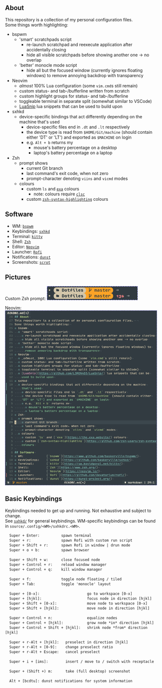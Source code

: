 ## About
This repository is a collection of my personal configuration files.  
Some things worth highlighting:
* bspwm
  * 'smart' scratchpads script
    * re-launch scratchpad and reexecute application after accidentally closing
    * hide all visible scratchpads before showing another one -> no overlap
  * 'better' monocle mode script
    * hide all but the focused window (currently ignores floating windows) to
      remove annoying backdrop with transparency
* Neovim
  * _almost_ 100% Lua configuration (some `vim.cmd`s still remain)
  * custom status- and tab-/bufferline written from scratch
  * custom highlight groups for status- and tab-/bufferline
  * toggleable terminal in separate split (somewhat similar to VSCode)
  * [LuaSnip](https://github.com/L3MON4D3/LuaSnip/) lua snippets that can be
    used to build upon
* sxhkd
  * device-specific bindings that act differently depending on the machine
    that's used
    * device-specific files end in `.dt` and `.lt` respectively
    * the device type is read from `$HOME/Git/machine` (should contain either
    'DT' or 'LT') and exported as `$MACHINE` on login
    * e.g. `Alt + b` returns my
      * mouse's battery percentage on a desktop
      * laptop's battery percentage on a laptop
* Zsh
  * prompt shows
    * current Git branch
    * last command's exit code, when not zero
    * prompt-character denoting `viins` and `vicmd` modes
  * colours
    * custom `ls` and [`exa`](https://the.exa.website/) colours
      * note: colours require [`clsc`](https://gitlab.com/fell_/clsc)
    * custom [`zsh-syntax-highlighting`](https://github.com/zsh-users/zsh-syntax-highlighting/)
    colours

## Software
* WM:             [`bspwm`](https://www.github.com/baskerville/bspwm/)
* Keybindings:    [`sxhkd`](https://github.com/baskerville/sxhkd/)
* Terminal:       [`kitty`](https://sw.kovidgoyal.net/kitty/)
* Shell:          [`Zsh`](https://www.zsh.org/)
* Editor:         [`Neovim`](https://neovim.io/)
* Launcher:       [`Rofi`](https://github.com/davatorium/rofi/)
* Notifications:  [`dunst`](https://dunst-project.org/)
* Screenshots:    [`scrot`](https://github.com/resurrecting-open-source-projects/scrot/)

## Pictures
Custom Zsh prompt:
![](Pictures/zsh.png)  

Neovim:  
![](Pictures/nvim.png)

## Basic Keybindings
Keybindings needed to get up and running. Not exhaustive and subject to change.  
See [`sxhkd/`](source/.config/sxhkd/) for general keybindings. WM-specific
keybindings can be found in `source/.config/<WM>/sxhkdrc.<WM>`.

```
  Super + Enter:          spawn terminal
  Super + r:              spawn Rofi with custom run script
  Super + Shift + r:      spawn Rofi in window | drun mode
  Super + o + b:          spawn browser

  Super + Shift + w:      close focused node
  Super + Control + r:    reload window manager
  Super + Control + q:    kill window manager

  Super + f:              toggle node floating / tiled
  Super + Tab:            toggle 'monocle' layout

  Super + [0-x]:                      go to workspace [0-x]
  Super + [hjkl]:                     focus node in direction [hjkl]
  Super + Shift + [0-x]:              move node to workspace [0-x]
  Super + Shift + [hjkl]:             move node in direction [hjkl]

  Super + Control + n:                equalize nodes
  Super + Control + [hjkl]:           grow node *in* direction [hjkl]
  Super + Control + Shift + [hjkl]:   shrink node *from* direction [hjkl]

  Super + r-Alt + [hjkl]:   preselect in direction [hjkl]
  Super + r-Alt + [0-9]:    change preselect ratio
  Super + r-Alt + Escape:   cancel preselect

  Super + i + [ims]:        insert / move to / switch with receptacle

  Super + (Shift +) m:      take (full desktop) screenshot

  Alt + [bcdtu]: dunst notifications for system information
```
